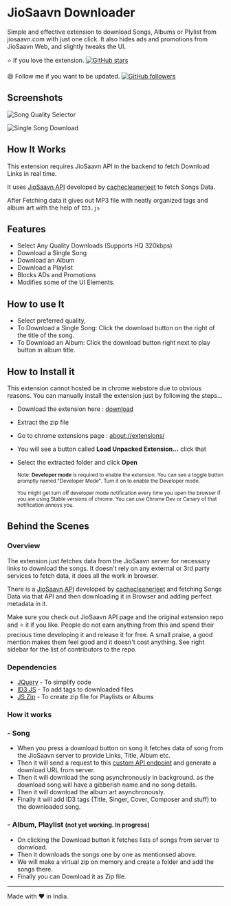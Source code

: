 # JioSaavn Downloader

Simple and effective extension to download Songs, Albums or Plylist from jiosaavn.com with just one click. It also hides ads and promotions from JioSaavn Web, and slightly tweaks the UI.

:star: If you love the extension. [![GitHub stars](https://img.shields.io/github/stars/GrayGalaxy/JioSaavn-Downloader.svg?style=flat&logo=github&label=Star)](https://github.com/GrayGalaxy/JioSaavn-Downloader)

:smile: Follow me if you want to be updated. [![GitHub followers](https://img.shields.io/github/followers/GrayGalaxy.svg?style=flat&logo=github&label=Followers)](https://github.com/GrayGalaxy)

## Screenshots

![Song Quality Selector](https://i.ibb.co/XWfJZGZ/1.jpg)

![Single Song Download](https://i.ibb.co/Mpvp4tw/2.jpg)



## How It Works

This extension requires JioSaavn API in the backend to fetch Download Links in real time.

It uses [JioSaavn API](https://github.com/cachecleanerjeet/JiosaavnAPI) developed by [cachecleanerjeet](https://github.com/cachecleanerjeet) to fetch Songs Data.

After Fetching data it gives out MP3 file with neatly organized tags and album art with the help of `ID3.js`

## Features

- Select Any Quality Downloads (Supports HQ 320kbps)
- Download a Single Song
- Download an Album
- Download a Playlist
- Blocks ADs and Promotions
- Modifies some of the UI Elements.

## How to use It

- Select preferred quality,
- To Download a Single Song: Click the download button on the right of the title of the song.
- To Download an Album: Click the download button right next to play button in album title.

## How to Install it

This extension cannot hosted be in chrome webstore due to obvious reasons. You can manually install the extension just by following the steps...

- Download the extension here : [download](https://github.com/GrayGalaxy/JioSaavn-Downloader/releases)
- Extract the zip file
- Go to chrome extensions page : [about://extensions/](about://extensions/)
- You will see a button called **Load Unpacked Extension...** click that
- Select the extracted folder and click **Open**

  <small>
  Note: <strong>Developer mode</strong> is required to enable the extension. You can see a toggle button promptly named "Developer Mode". Turn it on to enable the Developer mode.

  You might get turn off developer mode notification every time you open the browser if you are using Stable versions of chrome. You can use Chrome Dev or Canary of that notification annoys you.
  </small>


## Behind the Scenes

### Overview

The extension just fetches data from the JioSaavn server for necessary links to download the songs. It doesn't rely on any external or 3rd party services to fetch data, it does all the work in browser.

There is a [JioSaavn API](https://github.com/cachecleanerjeet/JiosaavnAPI) developed by [cachecleanerjeet](https://github.com/cachecleanerjeet) and fetching Songs Data via that API and then downloading it in Browser and adding perfect metadata in it.

Make sure you check out JioSaavn API page and the original extension repo and :star: it if you like. People do not earn anything from this and spend their precious time developing it and release it for free. A small praise, a good mention makes them feel good and it doesn't cost anything. See right sidebar for the list of contributors to the repo.

### Dependencies
- [JQuery](https://github.com/jquery/jquery) - To simplify code
- [ID3 JS](https://github.com/aadsm/JavaScript-ID3-Reader) - To add tags to downloaded files
- [JS Zip](https://github.com/Stuk/jszip) - To create zip file for Playlists or Albums

### How it works

### - Song
- When you press a download button on song it fetches data of song from the JioSaavn server to provide Links, Title, Album etc.
- Then it will send a request to this [custom API endpoint](corsdisabledsong.tuhinwin.workers.dev) and generate a download URL from server.
- Then it will download the song asynchronously in background. as the download song will have a gibberish name and no song details.
- Then it will download the album art asynchronously.
- Finally it will add ID3 tags (Title, Singer, Cover, Composer and stuff) to the downloaded song.

### - Album, Playlist <small>(not yet working. In progress)</small>
- On clicking the Download button it fetches lists of songs from server to donwload.
- Then it downloads the songs one by one as mentionsed above.
- We will make a virtual zip on memory and create a folder and add the songs there.
- Finally you can Download it as Zip file.
___
Made with :heart: in India.
